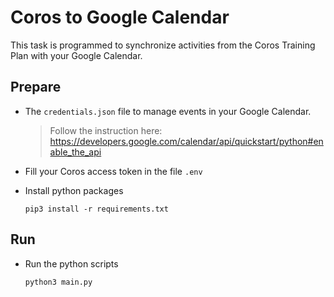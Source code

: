 # Coros to Google Calendar

This task is programmed to synchronize activities from the Coros Training Plan with your Google Calendar.

## Prepare

* The `credentials.json` file to manage events in your Google Calendar.
  > Follow the instruction here: https://developers.google.com/calendar/api/quickstart/python#enable_the_api

* Fill your Coros access token in the file `.env`

* Install python packages
  ```
  pip3 install -r requirements.txt
  ```

## Run

* Run the python scripts
  ```
  python3 main.py
  ```
